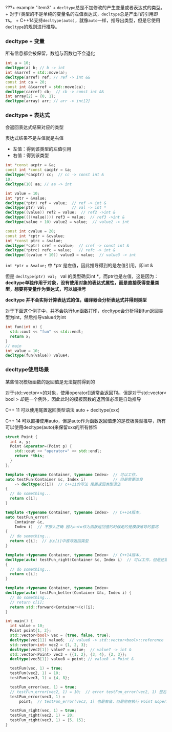 ???+ example "item3"
    + `decltype`总是不加修改的产生变量或者表达式的类型。
    + 对于`T`类型的不是单纯的变量名的左值表达式，`decltype`总是产出`T`的引用即`T&`。
    + C++14支持`decltype(auto)`，就像`auto`一样，推导出类型，但是它使用`decltype`的规则进行推导。

### decltype + 变量

所有信息都会被保留，数组与函数也不会退化

```cpp
int a = 10;
decltype(a) b; // b -> int
int &&arref = std::move(a);
decltype(arref) ref; // ref -> int &&
const int ca = 20;
const int &&carref = std::move(ca);
decltype(carref) cb;  // cb -> const int &&
int array[2] = {0, 1};
decltype(array) arr; // arr -> int[2]
```

### decltype + 表达式

会返回表达式结果对应的类型

表达式结果不是左值就是右值

+ 左值：得到该类型的左值引用
+ 右值：得到该类型

```cpp
int *const acptr = &a;
const int *const cacptr = &a;
decltype(*cacptr) cc;  // cc -> const int &
10;
decltype(10) aa; // aa -> int

int value = 10;
int *ptr = &value;
decltype(*ptr) ref = value;  // ref -> int &
decltype(ptr) val;           // val -> int *
decltype((value)) ref2 = value;  // ref2 ->int &
decltype((((value)))) ref3 = value;  // ref3 ->int &
decltype(value + 10) value2 = value;  // value2 -> int

const int cvalue = 20;
const int *cptr = &cvalue;
int *const ptrc = &value;
decltype(*cptr) cref = cvalue;  // cref -> const int &
decltype(*ptrc) refc = value;   // refc -> int &
decltype((cvalue + 10)) value3 = value;  // value3 -> int
```

`int *ptr = &value;` 中 *ptr 是左值，因此推导得到的是左值引用，即int &

但是 `decltype(ptr) val; ` val 的类型确实int \*，而ptr也是左值，这是因为：**decltype单独作用于对象，没有使用对象的表达式属性，而是直接获得变量类型，想要将变量作为表达式，可以加括号**

**decltype 并不会实际计算表达式的值，编译器会分析表达式并得到类型**

对于下面这个例子中，并不会执行fun函数打印，decltype会分析得到fun返回类型为int，然后推导value4为int
```cpp
int fun(int x) {
  std::cout << "fun" << std::endl;
  return x;
}
// main
int value = 10;
decltype(fun(value)) value4;
```

### decltype使用场景

某些情况模板函数的返回值是无法提前得到的

对于std::vector<>的对象，使用operator[]通常会返回T&，但是对于std::vector< bool > 却是一个例外，因此此时的模板函数的返回值必须是自动推导

C++ 11 可以使用尾置返回类型语法 auto + decltype(xxx)

C++ 14 可以直接使用auto，但是auto作为函数返回值走的是模板类型推导，所有可以使用decltype(auto)来保留xxx的所有修饰

```cpp
struct Point {
  int x, y;
  Point &operator=(Point p) {
    std::cout << "operator=" << std::endl;
    return *this;
  }
};

template <typename Container, typename Index>  // 可以工作，
auto testFun(Container &c, Index i)            // 但是需要改良
    -> decltype(c[i])  // c++11的写法 尾置返回类型语法
{
  // do something...
  return c[i];
}

template <typename Container, typename Index>  // C++14版本，
auto testFun_error(
    Container &c,
    Index i)  // 不那么正确 因为auto作为函数返回值的时候走的是模板推导的套路
{
  // do something...
  return c[i];  // 从c[i]中推导返回类型
}

template <typename Container, typename Index>  // C++14版本，
decltype(auto) testFun_right(Container &c, Index i)  // 可以工作，但是还需要改良
{
  // do something...
  return c[i];
}

template <typename Container, typename Index>
decltype(auto) testFun_better(Container &&c, Index i) {
  // do something...
  // return c[i];
  return std::forward<Container>(c)[i];
}

int main() {
  int value = 10;
  Point point{1, 2};
  std::vector<bool> vec = {true, false, true};
  decltype(vec[1]) value6;  // value6 -> std::vector<bool>::reference
  std::vector<int> vec2 = {1, 2, 3};
  decltype(vec2[1]) value7 = value;  // value7 -> int &
  std::vector<Point> vec3 = {{1, 2}, {3, 4}, {2, 3}};
  decltype(vec3[1]) value8 = point; // value8 -> Point &

  testFun(vec, 1) = true;
  testFun(vec2, 1) = 10;
  testFun(vec3, 1) = {4, 8};

  testFun_error(vec, 1) = true;
  // testFun_error(vec2, 1) = 10;  // error testFun_error(vec2, 1) 是右值
  testFun_error(vec3, 1) =
      point;  // testFun_error(vec3, 1) 也是右值，但是他在执行 Point &operator=(Point p) 函数

  testFun_right(vec, 1) = true;
  testFun_right(vec2, 1) = 20;
  testFun_right(vec3, 1) = {5, 15};
}
```

